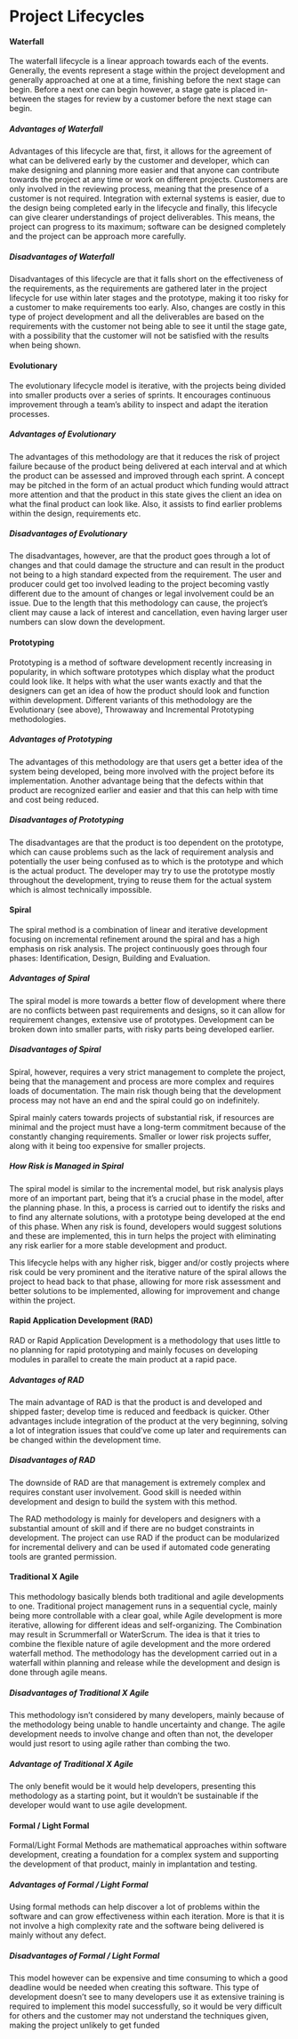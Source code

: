 # Project Lifecycles

#### Waterfall
The waterfall lifecycle is a linear approach towards each of the events. Generally, the events represent a stage within the project development and generally approached at one at a time, finishing before the next stage can begin. Before a next one can begin however, a stage gate is placed in-between the stages for review by a customer before the next stage can begin.

##### Advantages of Waterfall
Advantages of this lifecycle are that, first, it allows for the agreement of what can be delivered early by the customer and developer, which can make designing and planning more easier and that anyone can contribute towards the project at any time or work on different projects. Customers are only involved in the reviewing process, meaning that the presence of a customer is not required. Integration with external systems is easier, due to the design being completed early in the lifecycle and finally, this lifecycle can give clearer understandings of project deliverables. This means, the project can progress to its maximum; software can be designed completely and the project can be approach more carefully.

##### Disadvantages of Waterfall
Disadvantages of this lifecycle are that it falls short on the effectiveness of the requirements, as the requirements are gathered later in the project lifecycle for use within later stages and the prototype, making it too risky for a customer to make requirements too early. Also, changes are costly in this type of project development and all the deliverables are based on the requirements with the customer not being able to see it until the stage gate, with a possibility that the customer will not be satisfied with the results when being shown.

#### Evolutionary
The evolutionary lifecycle model is iterative, with the projects being divided into smaller products over a series of sprints. It encourages continuous improvement through a team’s ability to inspect and adapt the iteration processes.

##### Advantages of Evolutionary
The advantages of this methodology are that it reduces the risk of project failure because of the product being delivered at each interval and at which the product can be assessed and improved through each sprint. A concept may be pitched in the form of an actual product which funding would attract more attention and that the product in this state gives the client an idea on what the final product can look like. Also, it assists to find earlier problems within the design, requirements etc.

##### Disadvantages of Evolutionary
The disadvantages, however, are that the product goes through a lot of changes and that could damage the structure and can result in the product not being to a high standard expected from the requirement. The user and producer could get too involved leading to the project becoming vastly different due to the amount of changes or legal involvement could be an issue. Due to the length that this methodology can cause, the project’s client may cause a lack of interest and cancellation, even having larger user numbers can slow down the development.

#### Prototyping
Prototyping is a method of software development recently increasing in popularity, in which software prototypes which display what the product could look like. It helps with what the user wants exactly and that the designers can get an idea of how the product should look and function within development. Different variants of this methodology are the Evolutionary (see above), Throwaway and Incremental Prototyping methodologies.

##### Advantages of Prototyping
The advantages of this methodology are that users get a better idea of the system being developed, being more involved with the project before its implementation. Another advantage being that the defects within that product are recognized earlier and easier and that this can help with time and cost being reduced.

##### Disadvantages of Prototyping
The disadvantages are that the product is too dependent on the prototype, which can cause problems such as the lack of requirement analysis and potentially the user being confused as to which is the prototype and which is the actual product. The developer may try to use the prototype mostly throughout the development, trying to reuse them for the actual system which is almost technically impossible.

#### Spiral
The spiral method is a combination of linear and iterative development focusing on incremental refinement around the spiral and has a high emphasis on risk analysis.
The project continuously goes through four phases: Identification, Design, Building and Evaluation.

##### Advantages of Spiral
The spiral model is more towards a better flow of development where there are no conflicts between past requirements and designs, so it can allow for requirement changes, extensive use of prototypes. Development can be broken down into smaller parts, with risky parts being developed earlier.

##### Disadvantages of Spiral
Spiral, however, requires a very strict management to complete the project, being that the management and process are more complex and requires loads of documentation. The main risk though being that the development process may not have an end and the spiral could go on indefinitely.

Spiral mainly caters towards projects of substantial risk, if resources are minimal and the project must have a long-term commitment because of the constantly changing requirements. Smaller or lower risk projects suffer, along with it being too expensive for smaller projects.

##### How Risk is Managed in Spiral
The spiral model is similar to the incremental model, but risk analysis plays more of an important part, being that it’s a crucial phase in the model, after the planning phase. In this, a process is carried out to identify the risks and to find any alternate solutions, with a prototype being developed at the end of this phase. When any risk is found, developers would suggest solutions and these are implemented, this in turn helps the project with eliminating any risk earlier for a more stable development and product.

This lifecycle helps with any higher risk, bigger and/or costly projects where risk could be very prominent and the iterative nature of the spiral allows the project to head back to that phase, allowing for more risk assessment and better solutions to be implemented, allowing for improvement and change within the project.

#### Rapid Application Development (RAD)
RAD or Rapid Application Development is a methodology that uses little to no planning for rapid prototyping and mainly focuses on developing modules in parallel to create the main product at a rapid pace.

##### Advantages of RAD
The main advantage of RAD is that the product is and developed and shipped faster; develop time is reduced and feedback is quicker. Other advantages include integration of the product at the very beginning, solving a lot of integration issues that could’ve come up later and requirements can be changed within the development time.

##### Disadvantages of RAD
The downside of RAD are that management is extremely complex and requires constant user involvement. Good skill is needed within development and design to build the system with this method.

The RAD methodology is mainly for developers and designers with a substantial amount of skill and if there are no budget constraints in development. The project can use RAD if the product can be modularized for incremental delivery and can be used if automated code generating tools are granted permission.

#### Traditional X Agile
This methodology basically blends both traditional and agile developments to one. Traditional project management runs in a sequential cycle, mainly being more controllable with a clear goal, while Agile development is more iterative, allowing for different ideas and self-organizing. The Combination may result in Scrummerfall or WaterScrum.
The idea is that it tries to combine the flexible nature of agile development and the more ordered waterfall method. The methodology has the development carried out in a waterfall within planning and release while the development and design is done through agile means.

##### Disadvantages of Traditional X Agile
This methodology isn’t considered by many developers, mainly because of the methodology being unable to handle uncertainty and change. The agile development needs to involve change and often than not, the developer would just resort to using agile rather than combing the two.

##### Advantage of Traditional X Agile
The only benefit would be it would help developers, presenting this methodology as a starting point, but it wouldn’t be sustainable if the developer would want to use agile development.

#### Formal / Light Formal
Formal/Light Formal Methods are mathematical approaches within software development, creating a foundation for a complex system and supporting the development of that product, mainly in implantation and testing.

##### Advantages of Formal / Light Formal
Using formal methods can help discover a lot of problems within the software and can grow effectiveness within each iteration. More is that it is not involve a high complexity rate and the software being delivered is mainly without any defect.

##### Disadvantages of Formal / Light Formal
This model however can be expensive and time consuming to which a good deadline would be needed when creating this software. This type of development doesn’t see to many developers use it as extensive training is required to implement this model successfully, so it would be very difficult for others and the customer may not understand the techniques given, making the project unlikely to get funded 
